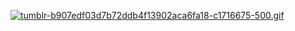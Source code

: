 [![tumblr-b907edf03d7b72ddb4f13902aca6fa18-c1716675-500.gif](https://i.postimg.cc/0y7qj139/tumblr-b907edf03d7b72ddb4f13902aca6fa18-c1716675-500.gif)](https://postimg.cc/mPZnpJBn)
